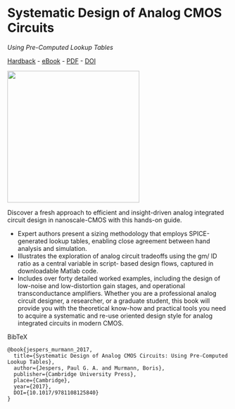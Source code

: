 # Systematic Design of Analog CMOS Circuits
*Using Pre-Computed Lookup Tables*

[Hardback](https://www.cambridge.org/us/academic/subjects/engineering/circuits-and-systems/systematic-design-analog-cmos-circuits-using-pre-computed-lookup-tables?format=HB) - 
[eBook](https://www.cambridge.org/us/academic/subjects/engineering/circuits-and-systems/systematic-design-analog-cmos-circuits-using-pre-computed-lookup-tables?format=AR) - 
[PDF](https://www.cambridge.org/core/books/systematic-design-of-analog-cmos-circuits/A07A705132E9DE52749F65EB63565CE0) - 
[DOI](https://doi.org/10.1017/9781108125840)


<img src="cover.png" width="300" />

Discover a fresh approach to efficient and insight-driven analog integrated circuit
design in nanoscale-CMOS with this hands-on guide.
* Expert authors present a sizing methodology that employs SPICE-generated lookup tables, enabling close agreement between hand analysis and simulation.
* Illustrates the exploration of analog circuit tradeoffs using the gm/ ID ratio as a central variable in script- based design flows, captured in downloadable Matlab code.
* Includes over forty detailed worked examples, including the design of low-noise and low-distortion gain stages, and operational transconductance amplifiers.
Whether you are a professional analog circuit designer, a researcher, or a graduate student, this book will provide you with the theoretical know-how and practical
tools you need to acquire a systematic and re-use oriented design style for analog integrated circuits in modern CMOS.


BibTeX
```
@book{jespers_murmann_2017, 
  title={Systematic Design of Analog CMOS Circuits: Using Pre-Computed Lookup Tables}, 
  author={Jespers, Paul G. A. and Murmann, Boris}, 
  publisher={Cambridge University Press}, 
  place={Cambridge},
  year={2017},
  DOI={10.1017/9781108125840} 
}
```
